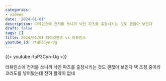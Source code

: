 ```yaml
---
categories:
- videos
date: '2024-01-01'
description: 라뷰린스에 천저를 쓰니까 낙인 파츠를 출장시키는 것도 괜찮아 보인다
draft: false
tags: []
title: 2024/01/01 티아라멘츠 vs 라뷰린스
youtube_id: rtuP3Cyn-Ug
---
```



{{< youtube rtuP3Cyn-Ug >}}

라뷰린스에 천저를 쓰니까 낙인 파츠를 출장시키는 것도 괜찮아 보인다
덱 조정 중이라 코리도를 넣어봤는데 전혀 활약이 없네